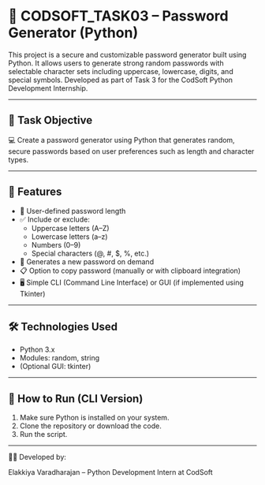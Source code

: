 # 🔐 CODSOFT_TASK03 – Password Generator (Python)

This project is a secure and customizable password generator built using Python. It allows users to generate strong random passwords with selectable character sets including uppercase, lowercase, digits, and special symbols. Developed as part of Task 3 for the CodSoft Python Development Internship.

---

## 📌 Task Objective

💻 Create a password generator using Python that generates random, secure passwords based on user preferences such as length and character types.

---

## 🎯 Features

- 🔢 User-defined password length
- ✅ Include or exclude:
  - Uppercase letters (A–Z)
  - Lowercase letters (a–z)
  - Numbers (0–9)
  - Special characters (@, #, $, %, etc.)
- 🔁 Generates a new password on demand
- 📋 Option to copy password (manually or with clipboard integration)
- 🖥️ Simple CLI (Command Line Interface) or GUI (if implemented using Tkinter)

---

## 🛠️ Technologies Used

- Python 3.x
- Modules: random, string
- (Optional GUI: tkinter)

---

## 🚀 How to Run (CLI Version)

1. Make sure Python is installed on your system.
2. Clone the repository or download the code.
3. Run the script.

---

👩‍💻 Developed by:

Elakkiya Varadharajan – Python Development Intern at CodSoft

